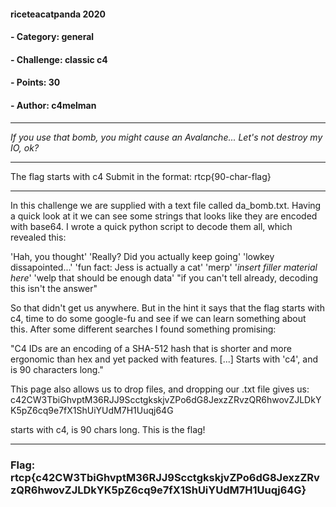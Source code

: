 #### riceteacatpanda 2020
#### - Category: general
#### - Challenge: classic c4
#### - Points: 30
#### - Author: c4melman

- - -
*If you use that bomb, you might cause an Avalanche... Let's not destroy my IO, ok?*
- - -
The flag starts with c4
Submit in the format: rtcp{90-char-flag}
- - -

In this challenge we are supplied with a text file called da_bomb.txt. Having a quick look at it we can see some strings that looks like they are encoded with base64. I wrote a quick python script to decode them all, which revealed this:

'Hah, you thought'
'Really? Did you actually keep going'
'lowkey dissapointed...'
'fun fact: Jess is actually a cat'
'merp'
'*insert filler material here*'
'welp that should be enough data'
"if you can't tell already, decoding this isn't the answer"

So that didn't get us anywhere. But in the hint it says that the flag starts with c4, time to do some google-fu and see if we can learn something about this. After some different searches I found something promising:

"C4 IDs are an encoding of a SHA-512 hash that is shorter and more ergonomic than hex and yet packed with features. [...] Starts with 'c4', and is 90 characters long."

This page also allows us to drop files, and dropping our .txt file gives us:
c42CW3TbiGhvptM36RJJ9ScctgkskjvZPo6dG8JexzZRvzQR6hwovZJLDkYK5pZ6cq9e7fX1ShUiYUdM7H1Uuqj64G

starts with c4, is 90 chars long.
This is the flag!
- - -
### Flag: rtcp{c42CW3TbiGhvptM36RJJ9ScctgkskjvZPo6dG8JexzZRvzQR6hwovZJLDkYK5pZ6cq9e7fX1ShUiYUdM7H1Uuqj64G}

